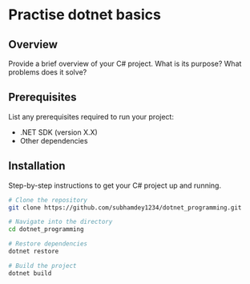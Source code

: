 # Practise dotnet basics

## Overview
Provide a brief overview of your C# project. What is its purpose? What problems does it solve?



## Prerequisites
List any prerequisites required to run your project:
- .NET SDK (version X.X)
- Other dependencies

## Installation
Step-by-step instructions to get your C# project up and running.

```bash
# Clone the repository
git clone https://github.com/subhamdey1234/dotnet_programming.git

# Navigate into the directory
cd dotnet_programming

# Restore dependencies
dotnet restore

# Build the project
dotnet build
